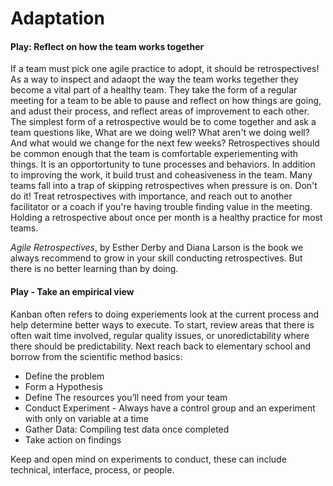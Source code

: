 # Adaptation

#### Play: Reflect on how the team works together
If a team must  pick one agile practice to adopt, it should be retrospectives! As a way to inspect and adaopt the way the team works tegether they become a vital part of a healthy team. They take the form of a regular meeting for a team to be able to pause and reflect on how things are going, and adust their process, and reflect areas of improvement to each other. The simplest form of a retrospective would be to come together and ask a team questions like, What are we doing well? What aren't we doing well? And what would we change for the next few weeks? Retrospectives should be common enough that the team is comfortable experiementing with things. It is an opportortunity to tune processes and behaviors.  In addition to improving the work, it build trust and coheasiveness in the team. Many teams fall into a trap of skipping retrospectives when pressure is on. Don't do it! Treat retrospectives with importance, and reach out to another facilitator or a coach if you're having trouble finding value in the meeting. Holding a retrospective about once per month is a healthy practice for most teams.

_Agile Retrospectives_, by Esther Derby and Diana Larson is the book we always recommend to grow in your skill conducting retrospectives. But there is no better learning than by doing.

#### Play - Take an empirical view
Kanban often refers to doing experiements look at the current process and help determine better ways to execute.  To start, review areas that there is often wait time involved, regular quality issues, or unoredictability where there should be predictability.  Next reach back to elementary school and borrow from the scientific method basics:
 
 - Define the problem
 - Form a Hypothesis
 - Define The resources you’ll need from your team
 - Conduct Experiment - Always have a control group and an experiment with only on variable at a time
 - Gather Data: Compiling test data once completed
 - Take action on findings

Keep and open mind on experiments to conduct, these can include technical, interface, process, or people.  
